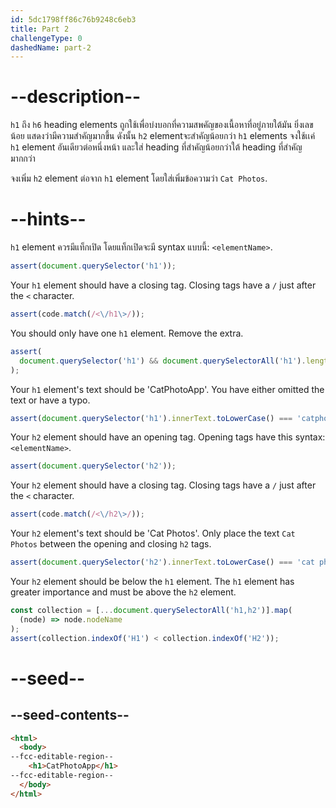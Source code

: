 ```yaml
---
id: 5dc1798ff86c76b9248c6eb3
title: Part 2
challengeType: 0
dashedName: part-2
---
```


# --description--

`h1` ถึง `h6` heading elements ถูกใช้เพื่อบ่งบอกที่ความสพคัญของเนื้อหาที่อยู่ภายใต้มัน
ยิ่งเลขน้อย แสดงว่ามีความสำคัญมากขึ้น
ดังนั้น `h2` elementจะสำคัญน้อยกว่า `h1` elements
จงใช้เเค่ `h1` element อันเดียวต่อหนึ่งหน้า และใส่ heading ที่สำคัญน้อยกว่าใต้ heading ที่สำคัญมากกว่า

จงเพิ่ม `h2` element ต่อจาก `h1` element โดยใส่เพิ่มข้อความว่า `Cat Photos`.

# --hints--

`h1` element ควรมีแท็กเปิด โดยแท็กเปิดจะมี syntax แบบนี้: `<elementName>`.

```js
assert(document.querySelector('h1'));
```

Your `h1` element should have a closing tag. Closing tags have a `/` just after the `<` character.

```js
assert(code.match(/<\/h1\>/));
```

You should only have one `h1` element. Remove the extra.

```js
assert(
  document.querySelector('h1') && document.querySelectorAll('h1').length === 1
);
```

Your `h1` element's text should be 'CatPhotoApp'. You have either omitted the text or have a typo.

```js
assert(document.querySelector('h1').innerText.toLowerCase() === 'catphotoapp');
```

Your `h2` element should have an opening tag. Opening tags have this syntax: `<elementName>`.

```js
assert(document.querySelector('h2'));
```

Your `h2` element should have a closing tag. Closing tags have a `/` just after the `<` character.

```js
assert(code.match(/<\/h2\>/));
```

Your `h2` element's text should be 'Cat Photos'. Only place the text `Cat Photos` between the opening and closing `h2` tags.

```js
assert(document.querySelector('h2').innerText.toLowerCase() === 'cat photos');
```

Your `h2` element should be below the `h1` element. The `h1` element has greater importance and must be above the `h2` element.

```js
const collection = [...document.querySelectorAll('h1,h2')].map(
  (node) => node.nodeName
);
assert(collection.indexOf('H1') < collection.indexOf('H2'));
```

# --seed--

## --seed-contents--

```html
<html>
  <body>
--fcc-editable-region--
    <h1>CatPhotoApp</h1>
--fcc-editable-region--
  </body>
</html>
```

